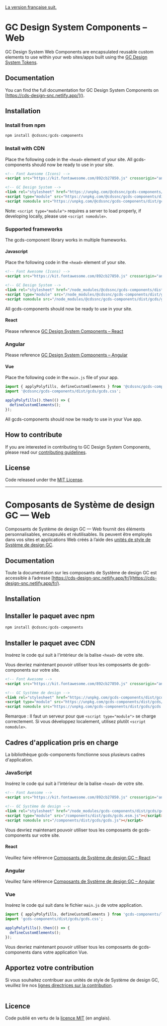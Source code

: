 [La version française suit.](#composants-de-système-de-design-gc-—-web)

# GC Design System Components – Web

GC Design System Web Components are encapsulated reusable custom elements to use within your web sites/apps built using the [GC Design System Tokens](https://github.com/cds-snc/gcds-tokens).

## Documentation

You can find the full documentation for GC Design System Components on [https://cds-design-snc.netlify.app/]().

## Installation

### Install from npm

``` js
npm install @cdssnc/gcds-components
```

### Install with CDN

Place the following code in the `<head>` element of your site.
All gcds-components should now be ready to use in your site.

``` html
<!-- Font Awesome (Icons) -->
<script src="https://kit.fontawesome.com/892cb27850.js" crossorigin="anonymous"></script>

<!-- GC Design System -->
<link rel="stylesheet" href="https://unpkg.com/@cdssnc/gcds-components/dist/gcds/gcds.css">
<script type="module" src="https://unpkg.com/@cdssnc/gcds-components/dist/gcds/gcds.esm.js"></script>
<script nomodule src="https://unpkg.com/@cdssnc/gcds-components/dist/gcds/gcds.js"></script>
```

Note: `<script type="module">` requires a server to load properly, if developing locally, please use `<script nomodule>`.

### Supported frameworks

The gcds-component library works in multiple frameworks.

#### Javascript

Place the following code in the `<head>` element of your site.

``` html
<!-- Font Awesome (Icons) -->
<script src="https://kit.fontawesome.com/892cb27850.js" crossorigin="anonymous"></script>

<!-- GC Design System -->
<link rel="stylesheet" href="/node_modules/@cdssnc/gcds-components/dist/gcds/gcds.css">
<script type="module" src="/node_modules/@cdssnc/gcds-components/dist/gcds/gcds.esm.js"></script>
<script nomodule src="/node_modules/@cdssnc/gcds-components/dist/gcds/gcds.js"></script>
```

All gcds-components should now be ready to use in your site.

#### React

Please reference [GC Design System Components – React](../react/README.md)

### Angular

Please reference [GC Design System Components – Angular](../angular/README.md)

#### Vue

Place the following code in the `main.js` file of your app.

``` js
import { applyPolyfills, defineCustomElements } from '@cdssnc/gcds-components/loader';
import '@cdssnc/gcds-components/dist/gcds/gcds.css';

applyPolyfills().then(() => {
  defineCustomElements();
});
```

All gcds-components should now be ready to use in your Vue app.

## How to contribute

If you are interested in contributing to GC Design System Components, please read our [contributing guidelines](https://github.com/cds-snc/gcds-components/blob/main/CONTRIBUTING.md).

## License

Code released under the [MIT License](https://github.com/cds-snc/gcds-components/blob/main/LICENSE).

--------

# Composants de Système de design GC — Web

Composants de Système de design GC — Web fournit des éléments personnalisables, encapsulés et réutilisables. Ils peuvent être employés dans vos sites et applications Web créés à l’aide des [unités de style de Système de design GC](https://github.com/cds-snc/gcds-tokens).

## Documentation

Toute la documentation sur les composants de Système de design GC est accessible à l’adresse [https://cds-design-snc.netlify.app/fr/](https://cds-design-snc.netlify.app/fr/).

## Installation

## Installer le paquet avec npm

``` js
npm install @cdssnc/gcds-components
```

## Installer le paquet avec CDN

Insérez le code qui suit à l'intérieur de la balise `<head>` de votre site.

Vous devriez maintenant pouvoir utiliser tous les composants de gcds-components sur votre site.

``` html
<!-- Font Awesome -->
<script src="https://kit.fontawesome.com/892cb27850.js" crossorigin="anonymous"></script>

<!-- GC Système de design -->
<link rel="stylesheet" href="https://unpkg.com/gcds-components/dist/gcds/gcds.css">
<script type="module" src="https://unpkg.com/gcds-components/dist/gcds/gcds.esm.js"></script>
<script nomodule src="https://unpkg.com/gcds-components/dist/gcds/gcds.js"></script>
```

Remarque : Il faut un serveur pour que `<script type="module">` se charge correctement. Si vous développez localement, utilisez plutôt `<script nomodule>`.

## Cadres d'application pris en charge

La bibliothèque gcds-components fonctionne sous plusieurs cadres d'application.

### JavaScript

Insérez le code qui suit à l'intérieur de la balise `<head>` de votre site.

``` html
<!-- Font Awesome -->
<script src="https://kit.fontawesome.com/892cb27850.js" crossorigin="anonymous"></script>

<!-- GC Système de design -->
<link rel="stylesheet" href="/node_modules/gcds-components/dist/gcds/gcds.css">
<script type="module" src="/components/dist/gcds/gcds.esm.js"></script>
<script nomodule src="/components/dist/gcds/gcds.js"></script>
```

Vous devriez maintenant pouvoir utiliser tous les composants de gcds-components sur votre site.

#### React

Veuillez faire référence [Composants de Système de design GC – React](../react/README.md)

### Angular

Veuillez faire référence [Composants de Système de design GC – Angular](../angular/README.md)

### Vue

Insérez le code qui suit dans le fichier `main.js` de votre application.

``` js
import { applyPolyfills, defineCustomElements } from 'gcds-components/loader';
import 'gcds-components/dist/gcds/gcds.css';

applyPolyfills().then(() => {
  defineCustomElements();
});
```

Vous devriez maintenant pouvoir utiliser tous les composants de gcds-components dans votre application Vue.

## Apportez votre contribution

Si vous souhaitez contribuer aux unités de style de Système de design GC, veuillez lire nos [lignes directrices sur la contribution](https://github.com/cds-snc/gcds-components/blob/main/CONTRIBUTING.md).
<br/>
<br/>

## Licence

Code publié en vertu de la [licence MIT](https://github.com/cds-snc/gcds-components/blob/main/LICENSE) (en anglais).
